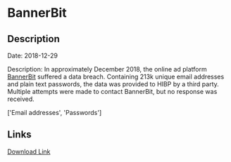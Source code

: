 # BannerBit

## Description

Date: 2018-12-29

Description:
In approximately December 2018, the online ad platform <a href="https://bannerbit.com/" target="_blank" rel="noopener">BannerBit</a> suffered a data breach. Containing 213k unique email addresses and plain text passwords, the data was provided to HIBP by a third party. Multiple attempts were made to contact BannerBit, but no response was received.


['Email addresses', 'Passwords']

## Links

[Download Link](https://link-to.net/1229997/807.4353961944101/dynamic/?r=aHR0cHM6Ly93d3cubWVkaWFmaXJlLmNvbS92aWV3L1NzR291Z0NmSk1aNXBvSi9iYW5uZXJiaXQuY29tL2ZpbGU=)